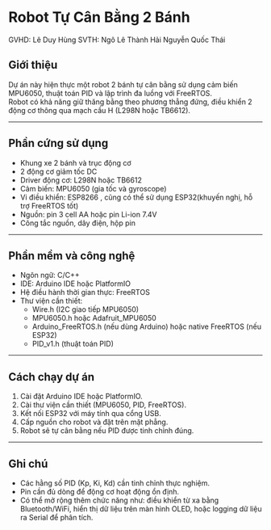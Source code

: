 # Robot Tự Cân Bằng 2 Bánh

GVHD: Lê Duy Hùng
SVTH: Ngô Lê Thành Hải
      Nguyễn Quốc Thái

## Giới thiệu
Dự án này hiện thực một robot 2 bánh tự cân bằng sử dụng cảm biến MPU6050, thuật toán PID và lập trình đa luồng với FreeRTOS.  
Robot có khả năng giữ thăng bằng theo phương thẳng đứng, điều khiển 2 động cơ thông qua mạch cầu H (L298N hoặc TB6612).

---

## Phần cứng sử dụng
- Khung xe 2 bánh và trục động cơ
- 2 động cơ giảm tốc DC
- Driver động cơ: L298N hoặc TB6612
- Cảm biến: MPU6050 (gia tốc và gyroscope)
- Vi điều khiển: ESP8266 , cũng có thể sử dụng ESP32(khuyến nghị, hỗ trợ FreeRTOS tốt)
- Nguồn: pin 3 cell AA hoặc pin Li-ion 7.4V
- Công tắc nguồn, dây điện, hộp pin

---

## Phần mềm và công nghệ
- Ngôn ngữ: C/C++
- IDE: Arduino IDE hoặc PlatformIO
- Hệ điều hành thời gian thực: FreeRTOS
- Thư viện cần thiết:
  - Wire.h (I2C giao tiếp MPU6050)
  - MPU6050.h hoặc Adafruit_MPU6050
  - Arduino_FreeRTOS.h (nếu dùng Arduino) hoặc native FreeRTOS (nếu ESP32)
  - PID_v1.h (thuật toán PID)

---

## Cách chạy dự án
1. Cài đặt Arduino IDE hoặc PlatformIO.
2. Cài thư viện cần thiết (MPU6050, PID, FreeRTOS).
3. Kết nối ESP32 với máy tính qua cổng USB.
4. Cấp nguồn cho robot và đặt trên mặt phẳng.
5. Robot sẽ tự cân bằng nếu PID được tinh chỉnh đúng.

---

## Ghi chú
- Các hằng số PID (Kp, Ki, Kd) cần tinh chỉnh thực nghiệm.
- Pin cần đủ dòng để động cơ hoạt động ổn định.
- Có thể mở rộng thêm chức năng như: điều khiển từ xa bằng Bluetooth/WiFi, hiển thị dữ liệu trên màn hình OLED, hoặc logging dữ liệu ra Serial để phân tích.

